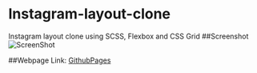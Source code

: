# Instagram-layout-clone
Instagram layout clone using SCSS, Flexbox and CSS Grid
##Screenshot
![ScreenShot](https://i.ibb.co/4sSf1q1/127-0-0-1-5500-dist.png)

##Webpage Link: [GithubPages](https://vishalbrdr.github.io/Instagram-layout-clone/)
